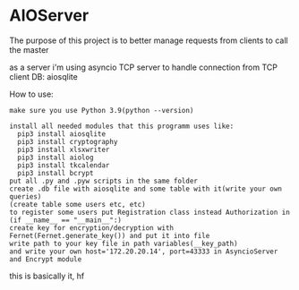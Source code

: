 # AIOServer
The purpose of this project is to better manage requests from clients to call the master

  as a server i'm using asyncio TCP server to handle connection from TCP client
  DB: aiosqlite
  
  How to use:
  
    make sure you use Python 3.9(python --version)
    
    install all needed modules that this programm uses like:
      pip3 install aiosqlite
      pip3 install cryptography
      pip3 install xlsxwriter
      pip3 install aiolog
      pip3 install tkcalendar
      pip3 install bcrypt
    put all .py and .pyw scripts in the same folder
    create .db file with aiosqlite and some table with it(write your own queries)
    (create table some users etc, etc)
    to register some users put Registration class instead Authorization in (if __name__ == "__main__":)
    create key for encryption/decryption with Fernet(Fernet.generate_key()) and put it into file
    write path to your key file in path variables(__key_path)
    and write your own host='172.20.20.14', port=43333 in AsyncioServer and Encrypt module
  this is basically it, hf
